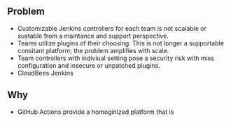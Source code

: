 

## Problem
* Customizable Jenkins controllers for each team is not scalable or sustable from a maintance and support perspective.
* Teams utilize plugins of their choosing. This is not longer a supportable consitant platform; the problem amplifies with scale.
* Team controllers with indiviual setting pose a security risk with miss configuration and insecure or unpatched plugins.
* CloudBees Jenkins

## Why
* GitHub Actions provide a homoginized platform that is 
<!--stackedit_data:
eyJoaXN0b3J5IjpbLTE2NDYyOTI1ODNdfQ==
-->
